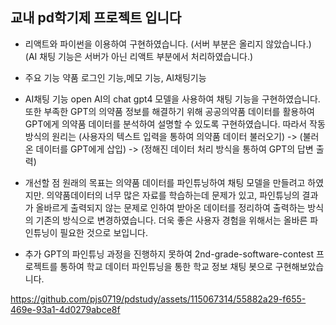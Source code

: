 ## 교내 pd학기제 프로젝트 입니다

- 리액트와 파이썬을 이용하여 구현하였습니다. (서버 부분은 올리지 않았습니다.) (AI 채팅 기능은 서버가 아닌 리액트 부분에서 처리하였습니다.)

- 주요 기능 약품 로그인 기능,메모 기능, AI채팅기능

- AI채팅 기능
open AI의 chat gpt4 모델을 사용하여 채팅 기능을 구현하였습니다. 또한 부족한 GPT의 의약품 정보를 해결하기 위해 공공의약품 데이터를 활용하여 GPT에게 의약품 데이터를 분석하여 설명할 수 있도록 구현하였습니다. 따라서 작동 방식의 원리는 (사용자의 텍스트 입력을 통하여 의약품 데이터 불러오기) -> (불러온 데이터를 GPT에게 삽입) -> (정해진 데이터 처리 방식을 통하여 GPT의 답변 출력)

- 개선할 점
원래의 목표는 의약품 데이터를 파인튜닝하여 채팅 모델을 만들려고 하였지만. 의약품데이터의 너무 많은 자료를 학습하는데 문제가 있고, 파인튜닝의 결과가 올바르게 출력되지 않는 문제로 인하여 받아온 데이터를 정리하여 출력하는 방식의 기존의 방식으로 변경하였습니다. 더욱 좋은 사용자 경험을 위해서는 올바른 파인튜닝이 필요한 것으로 보입니다.

- 추가
GPT의 파인튜닝 과정을 진행하지 못하여 2nd-grade-software-contest 프로젝트를 통하여 학교 데이터 파인튜닝을 통한 학교 정보 채팅 봇으로 구현해보았습니다.


https://github.com/pjs0719/pdstudy/assets/115067314/55882a29-f655-469e-93a1-4d0279abce8f

